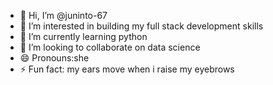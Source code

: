 - 👋 Hi, I’m @juninto-67
- 👀 I’m interested in building my full stack development skills
- 🌱 I’m currently learning python
- 💞️ I’m looking to collaborate on data science
- 😄 Pronouns:she 
- ⚡ Fun fact: my ears move when i raise my eyebrows



<!---
juninto-67/juninto-67 is a ✨ special ✨ repository because its `README.md` (this file) appears on your GitHub profile.
You can click the Preview link to take a look at your changes.
--->
